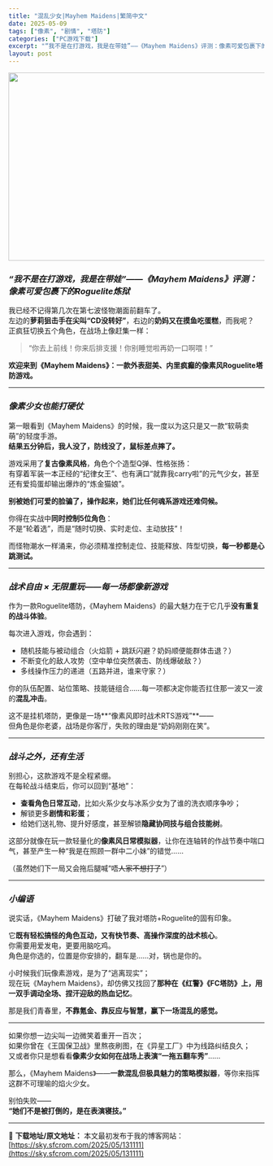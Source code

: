 ```yaml
---
title: "混乱少女|Mayhem Maidens|繁简中文"
date: 2025-05-09
tags: ["像素", "剧情", "塔防"]
categories: ["PC游戏下载"]
excerpt: "“我不是在打游戏，我是在带娃”——《Mayhem Maidens》评测：像素可爱包裹下的Roguelite炼狱 我已经不记得第几次在第七波怪物潮面前翻车了。左边的萝莉狙击手在尖叫“CD没转好”，右边的奶妈又在摸鱼吃蛋糕，而我呢？正疯狂切换五个角色，在战场上像赶集一样： “你去上前线！你来后排支援！你&hellip;"
layout: post
---
```


<img class="aligncenter size-full wp-image-131112" src="https://sky.sfcrom.com/wp-content/uploads/2025/05/2025050902061130.webp" alt="" width="660" height="370" />
<h3 class="" data-start="92" data-end="157"><em data-start="96" data-end="157"><strong data-start="97" data-end="156">“我不是在打游戏，我是在带娃”——《Mayhem Maidens》评测：像素可爱包裹下的Roguelite炼狱</strong></em></h3>
<p class="" data-start="159" data-end="251">我已经不记得第几次在第七波怪物潮面前翻车了。<br data-start="181" data-end="184" />左边的<strong data-start="187" data-end="206">萝莉狙击手在尖叫“CD没转好”</strong>，右边的<strong data-start="210" data-end="223">奶妈又在摸鱼吃蛋糕</strong>，而我呢？<br data-start="228" data-end="231" />正疯狂切换五个角色，在战场上像赶集一样：</p>

<blockquote data-start="253" data-end="282">
<p class="" data-start="255" data-end="282">“你去上前线！你来后排支援！你别睡觉啦再奶一口啊喂！”</p>
</blockquote>
<p class="" data-start="284" data-end="338"><strong data-start="284" data-end="338">欢迎来到《Mayhem Maidens》：一款外表甜美、内里疯癫的像素风Roguelite塔防游戏。</strong></p>


<hr class="" data-start="340" data-end="343" />

<h3 class="" data-start="345" data-end="364"><em data-start="349" data-end="364"><strong data-start="350" data-end="363">像素少女也能打硬仗</strong></em></h3>
<p class="" data-start="366" data-end="445">第一眼看到《Mayhem Maidens》的时候，我一度以为这只是又一款“软萌卖萌”的轻度手游。<br data-start="414" data-end="417" /><strong data-start="417" data-end="445">结果五分钟后，我人没了，防线没了，鼠标差点摔了。</strong></p>
<p class="" data-start="447" data-end="538">游戏采用了<strong data-start="452" data-end="462">复古像素风格</strong>，角色个个造型Q弹、性格张扬：<br data-start="477" data-end="480" />有穿着军装一本正经的“纪律女王”、也有满口“就靠我carry啦”的元气少女，甚至还有爱捣蛋却输出爆炸的“炼金猫娘”。</p>
<p class="" data-start="540" data-end="574"><strong data-start="540" data-end="574">别被她们可爱的脸骗了，操作起来，她们比任何魂系游戏还难伺候。</strong></p>
<p class="" data-start="576" data-end="625">你得在实战中<strong data-start="582" data-end="594">同时控制5位角色</strong>：<br data-start="595" data-end="598" />不是“轮着选”，而是“随时切换、实时走位、主动放技”！</p>
<p class="" data-start="627" data-end="671">而怪物潮水一样涌来，你必须精准控制走位、技能释放、阵型切换，<strong data-start="657" data-end="671">每一秒都是心跳测试。</strong></p>


<hr class="" data-start="673" data-end="676" />

<h3 class="" data-start="678" data-end="709"><em data-start="682" data-end="709"><strong data-start="683" data-end="708">战术自由 × 无限重玩——每一场都像新游戏</strong></em></h3>
<p class="" data-start="711" data-end="767">作为一款Roguelite塔防，《Mayhem Maidens》的最大魅力在于它几乎<strong data-start="753" data-end="766">没有重复的战斗体验</strong>。</p>
<p class="" data-start="769" data-end="781">每次进入游戏，你会遇到：</p>

<ul>
 	<li data-start="785" data-end="819">随机技能与被动组合（火焰箭 + 跳跃闪避？奶妈顺便能群体击退？）</li>
 	<li data-start="822" data-end="850">不断变化的敌人攻势（空中单位突然袭击、防线爆破敌？）</li>
 	<li data-start="853" data-end="874">多线操作压力的递进（五路并进，谁来守家？）</li>
</ul>
<p class="" data-start="876" data-end="922">你的队伍配置、站位策略、技能链组合……每一项都决定你能否扛住那一波又一波的<strong data-start="913" data-end="921">混乱冲击</strong>。</p>
<p class="" data-start="924" data-end="990">这不是挂机塔防，更像是一场**“像素风即时战术RTS游戏”**——<br data-start="957" data-end="960" />但角色是你老婆，战场是你客厅，失败的理由是“奶妈刚刚在笑”。</p>


<hr class="" data-start="992" data-end="995" />

<h3 class="" data-start="997" data-end="1016"><em data-start="1001" data-end="1016"><strong data-start="1002" data-end="1015">战斗之外，还有生活</strong></em></h3>
<p class="" data-start="1018" data-end="1055">别担心，这款游戏不是全程紧绷。<br data-start="1033" data-end="1036" />在每轮战斗结束后，你可以回到“基地”：</p>

<ul>
 	<li data-start="1059" data-end="1094"><strong data-start="1059" data-end="1071">查看角色日常互动</strong>，比如火系少女与冰系少女为了谁的洗衣顺序争吵；</li>
 	<li data-start="1097" data-end="1111">解锁更多<strong data-start="1101" data-end="1110">剧情和彩蛋</strong>；</li>
 	<li data-start="1114" data-end="1147">给她们送礼物、提升好感度，甚至解锁<strong data-start="1131" data-end="1146">隐藏协同技与组合技能树</strong>。</li>
</ul>
<p class="" data-start="1149" data-end="1215">这部分就像在玩一款轻量化的<strong data-start="1162" data-end="1174">像素风日常模拟器</strong>，让你在连轴转的作战节奏中喘口气，甚至产生一种“我是在照顾一群中二小妹”的错觉……</p>
<p class="" data-start="1217" data-end="1243">（虽然她们下一局又会拖后腿喊“唔<del data-start="1233" data-end="1241">人家不想打了</del>”）</p>


<hr class="" data-start="1245" data-end="1248" />

<h3 class="" data-start="1250" data-end="1263"><em data-start="1254" data-end="1263"><strong data-start="1255" data-end="1262">小编语</strong></em></h3>
<p class="" data-start="1265" data-end="1308">说实话，《Mayhem Maidens》打破了我对塔防+Roguelite的固有印象。</p>
<p class="" data-start="1310" data-end="1393">它<strong data-start="1311" data-end="1343">既有轻松搞怪的角色互动，又有快节奏、高操作深度的战术核心</strong>。<br data-start="1344" data-end="1347" />你需要用爱发电，更要用脑吃鸡。<br data-start="1362" data-end="1365" />角色是你选的，位置是你安排的，翻车是……对，锅也是你的。</p>
<p class="" data-start="1395" data-end="1484">小时候我们玩像素游戏，是为了“逃离现实”；<br data-start="1416" data-end="1419" />现在玩《Mayhem Maidens》，却仿佛又找回了<strong data-start="1446" data-end="1483">那种在《红警》《FC塔防》上，用一双手调动全场、捏汗迎敌的热血记忆</strong>。</p>
<p class="" data-start="1486" data-end="1520">那是我们青春里，<strong data-start="1494" data-end="1520">不靠氪金、靠反应与智慧，赢下一场混乱的感觉。</strong></p>


<hr class="" data-start="1522" data-end="1525" />
<p class="" data-start="1527" data-end="1621">如果你想一边尖叫一边微笑着重开一百次；<br data-start="1546" data-end="1549" />如果你曾在《王国保卫战》里熬夜刷图，在《异星工厂》中为线路纠结良久；<br data-start="1583" data-end="1586" />又或者你只是想看看<strong data-start="1595" data-end="1619">像素少女如何在战场上表演“一拖五翻车秀”</strong>……</p>
<p class="" data-start="1623" data-end="1681">那么，《Mayhem Maidens》——<strong data-start="1644" data-end="1663">一款混乱但极具魅力的策略模拟器</strong>，等你来指挥这群不可理喻的焰火少女。</p>
<p class="" data-start="1683" data-end="1714">别怕失败——<br data-start="1689" data-end="1692" /><strong data-start="1692" data-end="1714">“她们不是被打倒的，是在表演寝技。”</strong></p>

---
📖 **下载地址/原文地址：** 本文最初发布于我的博客网站：[https://sky.sfcrom.com/2025/05/131111](https://sky.sfcrom.com/2025/05/131111)
